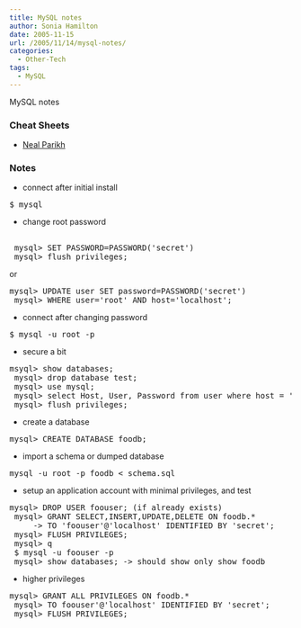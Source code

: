 ```yaml
---
title: MySQL notes
author: Sonia Hamilton
date: 2005-11-15
url: /2005/11/14/mysql-notes/
categories:
  - Other-Tech
tags:
  - MySQL
---
```

MySQL notes
<!--more-->
### Cheat Sheets

  * [Neal Parikh][1]

### Notes

  * connect after initial install

<pre>$ mysql</pre>

  * change root password

<pre><!--more-->
 mysql&gt; SET PASSWORD=PASSWORD('secret')
 mysql&gt; flush privileges;</pre>

or

<pre>mysql&gt; UPDATE user SET password=PASSWORD('secret')
 mysql&gt; WHERE user='root' AND host='localhost';</pre>

  * connect after changing password

<pre>$ mysql -u root -p</pre>

  * secure a bit

<pre>msyql&gt; show databases;
 mysql&gt; drop database test;
 mysql&gt; use mysql;
 mysql&gt; select Host, User, Password from user where host = '%' or user = ''; -&gt; delete appropriate a/c's
 mysql&gt; flush privileges;</pre>

  * create a database

<pre>mysql&gt; CREATE DATABASE foodb;</pre>

  * import a schema or dumped database

<pre>mysql -u root -p foodb &lt; schema.sql</pre>

  * setup an application account with minimal privileges, and test

<pre>mysql&gt; DROP USER foouser; (if already exists)
 mysql&gt; GRANT SELECT,INSERT,UPDATE,DELETE ON foodb.*
     -&gt; TO 'foouser'@'localhost' IDENTIFIED BY 'secret';
 mysql&gt; FLUSH PRIVILEGES;
 mysql&gt; q
 $ mysql -u foouser -p
 mysql&gt; show databases; -&gt; should show only show foodb</pre>

  * higher privileges

<pre>mysql&gt; GRANT ALL PRIVILEGES ON foodb.*
 mysql&gt; TO foouser'@'localhost' IDENTIFIED BY 'secret';
 mysql&gt; FLUSH PRIVILEGES;</pre>

 [1]: http://www.nparikh.org/unix/mysql.php
